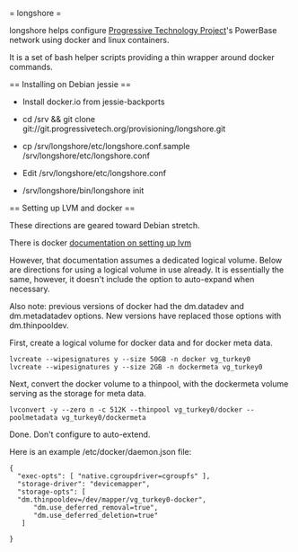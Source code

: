 = longshore =

longshore helps configure [Progressive Technology Project](http://progressivetech.org)'s PowerBase network using docker and linux containers.

It is a set of bash helper scripts providing a thin wrapper around docker commands.

== Installing on Debian jessie ==

 * Install docker.io from jessie-backports

 * cd /srv && git clone git://git.progressivetech.org/provisioning/longshore.git

 * cp /srv/longshore/etc/longshore.conf.sample /srv/longshore/etc/longshore.conf

 * Edit /srv/longshore/etc/longshore.conf

 * /srv/longshore/bin/longshore init

== Setting up LVM and docker ==

These directions are geared toward Debian stretch.

There is docker [documentation on setting up lvm](http://54.71.194.30:4111/engine/userguide/storagedriver/device-mapper-driver/)

However, that documentation assumes a dedicated logical volume. Below are directions for using a logical volume in use already. It is essentially the same, however, it doesn't include the option to auto-expand when necessary.

Also note: previous versions of docker had the dm.datadev and dm.metadatadev options. New versions have replaced those options with dm.thinpooldev.

First, create a logical volume for docker data and for docker meta data.

    lvcreate --wipesignatures y --size 50GB -n docker vg_turkey0
    lvcreate --wipesignatures y --size 2GB -n dockermeta vg_turkey0

Next, convert the docker volume to a thinpool, with the dockermeta volume serving as the storage for meta data.

    lvconvert -y --zero n -c 512K --thinpool vg_turkey0/docker --poolmetadata vg_turkey0/dockermeta

Done. Don't configure to auto-extend.

Here is an example /etc/docker/daemon.json file:

    {
      "exec-opts": [ "native.cgroupdriver=cgroupfs" ],
      "storage-driver": "devicemapper",
      "storage-opts": [
      "dm.thinpooldev=/dev/mapper/vg_turkey0-docker",
          "dm.use_deferred_removal=true",
          "dm.use_deferred_deletion=true"
       ]

    }

